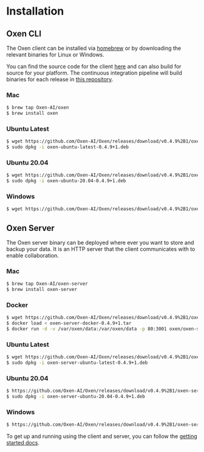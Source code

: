 # Installation

## Oxen CLI

The Oxen client can be installed via [homebrew](https://brew.sh/) or by downloading the relevant binaries for Linux or Windows.

You can find the source code for the client [here](https://github.com/Oxen-AI/Oxen) and can also build for source for your platform. The continuous integration pipeline will build binaries for each release in [this repository]((https://github.com/Oxen-AI/Oxen)).

### Mac

```bash
$ brew tap Oxen-AI/oxen
$ brew install oxen
```

### Ubuntu Latest

```bash
$ wget https://github.com/Oxen-AI/Oxen/releases/download/v0.4.9%2B1/oxen-ubuntu-latest-0.4.9+1.deb
$ sudo dpkg -i oxen-ubuntu-latest-0.4.9+1.deb
```

### Ubuntu 20.04

```bash
$ wget https://github.com/Oxen-AI/Oxen/releases/download/v0.4.9%2B1/oxen-ubuntu-20.04-0.4.9+1.deb
$ sudo dpkg -i oxen-ubuntu-20.04-0.4.9+1.deb
```

### Windows

```bash
$ wget https://github.com/Oxen-AI/Oxen/releases/download/v0.4.9%2B1/oxen.exe
```

## Oxen Server

The Oxen server binary can be deployed where ever you want to store and backup your data. It is an HTTP server that the client communicates with to enable collaboration.

### Mac

```bash
$ brew tap Oxen-AI/oxen-server
$ brew install oxen-server
```

### Docker

```bash
$ wget https://github.com/Oxen-AI/Oxen/releases/download/v0.4.9%2B1/oxen-server-docker-0.4.9+1.tar
$ docker load < oxen-server-docker-0.4.9+1.tar
$ docker run -d -v /var/oxen/data:/var/oxen/data -p 80:3001 oxen/oxen-server:latest
```

### Ubuntu Latest

```bash
$ wget https://github.com/Oxen-AI/Oxen/releases/download/v0.4.9%2B1/oxen-server-ubuntu-latest-0.4.9+1.deb
$ sudo dpkg -i oxen-server-ubuntu-latest-0.4.9+1.deb
```

### Ubuntu 20.04

```bash
$ https://github.com/Oxen-AI/Oxen/releases/download/v0.4.9%2B1/oxen-server-ubuntu-20.04-0.4.9+1.deb
$ sudo dpkg -i oxen-server-ubuntu-20.04-0.4.9+1.deb
```

### Windows

```bash
$ https://github.com/Oxen-AI/Oxen/releases/download/v0.4.9%2B1/oxen-server.exe
```

To get up and running using the client and server, you can follow the [getting started docs](README.md).
